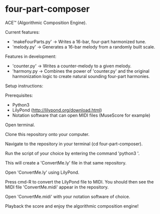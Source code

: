 # four-part-composer

ACE™ (Algorithmic Composition Engine).

Current features:
- 'makeFourParts.py' -> Writes a 16-bar, four-part harmonized tune.
- 'melody.py' -> Generates a 16-bar melody from a randomly built scale.

Features in development: 
- 'counter.py' -> Writes a counter-melody to a given melody.
- 'harmony.py -> Combines the power of 'counter.py' and the original harmonization logic to create natural sounding four-part harmonies.

Setup instructions:

Prerequisites:
- Python3
- LilyPond (http://lilypond.org/download.html)
- Notation software that can open MIDI files (MuseScore for example)

Open terminal.

Clone this repository onto your computer.

Navigate to the repository in your terminal (cd four-part-composer).

Run the script of your choice by entering the command 'python3 <filename>'.

This will create a 'ConvertMe.ly' file in that same repository.

Open 'ConvertMe.ly' using LilyPond.

Press cmd-R to convert the LilyPond file to MIDI. You should then see the MIDI file 'ConvertMe.midi' appear in the repository.

Open 'ConvertMe.midi' with your notation software of choice.

Playback the score and enjoy the algorithmic composition engine!


